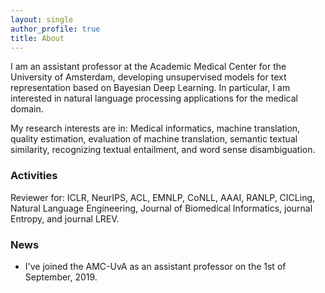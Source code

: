 ```yaml
---
layout: single
author_profile: true
title: About
---
```


I am an assistant professor at the Academic Medical Center for the University of Amsterdam, developing unsupervised models for text representation based on Bayesian Deep Learning. In particular, I am interested in natural language processing applications for the medical domain. 

My research interests are in: Medical informatics, machine translation, quality estimation, evaluation of machine translation, semantic textual similarity, recognizing textual entailment, and word sense disambiguation.


### Activities

Reviewer for: ICLR, NeurIPS, ACL, EMNLP, CoNLL, AAAI, RANLP, CICLing, Natural Language Engineering, Journal of Biomedical Informatics, journal Entropy, and journal LREV.  

### News

* I've joined the AMC-UvA as an assistant professor on the 1st of September, 2019. 
